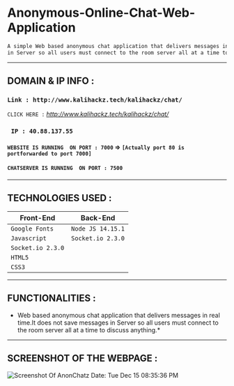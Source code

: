 # Anonymous-Online-Chat-Web-Application

```html
A simple Web based anonymous chat application that delivers messages in real time.It does not save messages 
in Server so all users must connect to the room server all at a time to discuss anything.
```
---------------------------------------------------------------------------------------------------------------------------------------------------

## DOMAIN & IP INFO :

### `Link : http://www.kalihackz.tech/kalihackz/chat/`

`CLICK HERE :` *http://www.kalihackz.tech/kalihackz/chat/* 

### ` IP : 40.88.137.55` 

#### ` WEBSITE IS RUNNING  ON PORT : 7000 ` => `[Actually port 80 is portforwarded to port 7000]` 

#### ` CHATSERVER IS RUNNING  ON PORT : 7500 `  

---------------------------------------------------------------------------------------------------------------------------------------------------

## TECHNOLOGIES USED :

Front-End | Back-End
----------|---------  
`Google Fonts` | `Node JS 14.15.1`
`Javascript` | `Socket.io 2.3.0`
`Socket.io 2.3.0` |  
`HTML5` |  
`CSS3` | 

---------------------------------------------------------------------------------------------------------------------------------------------------

## FUNCTIONALITIES :

* Web based anonymous chat application that delivers messages in real time.It does not save messages in Server so all users must connect to the room server all at a time to discuss anything.*

---------------------------------------------------------------------------------------------------------------------------------------------------

## SCREENSHOT OF THE WEBPAGE :

![Screenshot Of AnonChatz Date: Tue Dec 15 08:35:36 PM](https://i.imgur.com/kWtOWOY.png)

